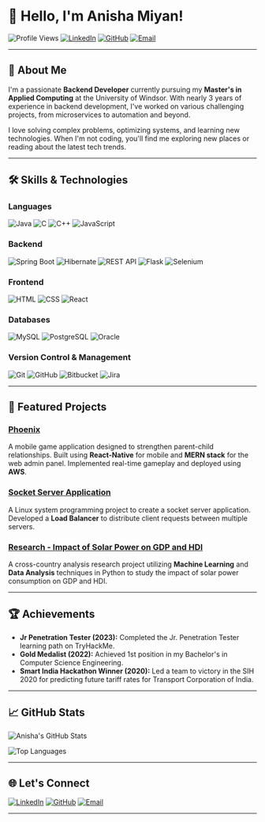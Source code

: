 # 👋 Hello, I'm Anisha Miyan!

![Profile Views](https://komarev.com/ghpvc/?username=anishamiyan&color=blueviolet&style=flat-square)
[![LinkedIn](https://img.shields.io/badge/-LinkedIn-blue?style=flat-square&logo=Linkedin&logoColor=white&link=https://www.linkedin.com/in/anisha-miyan)](https://www.linkedin.com/in/anisha-miyan)
[![GitHub](https://img.shields.io/badge/-GitHub-grey?style=flat-square&logo=github&logoColor=white&link=https://github.com/anishamiyan)](https://github.com/anishamiyan)
[![Email](https://img.shields.io/badge/-Email-red?style=flat-square&logo=gmail&logoColor=white&link=mailto:miyana@uwindsor.ca)](mailto:miyana@uwindsor.ca)

---

## 🚀 About Me

I'm a passionate **Backend Developer** currently pursuing my **Master's in Applied Computing** at the University of Windsor. With nearly 3 years of experience in backend development, I've worked on various challenging projects, from microservices to automation and beyond.

I love solving complex problems, optimizing systems, and learning new technologies. When I'm not coding, you'll find me exploring new places or reading about the latest tech trends.

---

## 🛠️ Skills & Technologies

### **Languages**
![Java](https://img.shields.io/badge/Java-ED8B00?style=for-the-badge&logo=java&logoColor=white)
![C](https://img.shields.io/badge/C-A8B9CC?style=for-the-badge&logo=c&logoColor=white)
![C++](https://img.shields.io/badge/C++-00599C?style=for-the-badge&logo=c%2B%2B&logoColor=white)
![JavaScript](https://img.shields.io/badge/JavaScript-F7DF1E?style=for-the-badge&logo=javascript&logoColor=black)

### **Backend**
![Spring Boot](https://img.shields.io/badge/Spring_Boot-6DB33F?style=for-the-badge&logo=spring-boot&logoColor=white)
![Hibernate](https://img.shields.io/badge/Hibernate-59666C?style=for-the-badge&logo=hibernate&logoColor=white)
![REST API](https://img.shields.io/badge/REST-25D366?style=for-the-badge&logo=rest&logoColor=white)
![Flask](https://img.shields.io/badge/Flask-000000?style=for-the-badge&logo=flask&logoColor=white)
![Selenium](https://img.shields.io/badge/Selenium-43B02A?style=for-the-badge&logo=selenium&logoColor=white)

### **Frontend**
![HTML](https://img.shields.io/badge/HTML-E34F26?style=for-the-badge&logo=html5&logoColor=white)
![CSS](https://img.shields.io/badge/CSS-1572B6?style=for-the-badge&logo=css3&logoColor=white)
![React](https://img.shields.io/badge/React-61DAFB?style=for-the-badge&logo=react&logoColor=black)

### **Databases**
![MySQL](https://img.shields.io/badge/MySQL-4479A1?style=for-the-badge&logo=mysql&logoColor=white)
![PostgreSQL](https://img.shields.io/badge/PostgreSQL-336791?style=for-the-badge&logo=postgresql&logoColor=white)
![Oracle](https://img.shields.io/badge/Oracle-F80000?style=for-the-badge&logo=oracle&logoColor=white)

### **Version Control & Management**
![Git](https://img.shields.io/badge/Git-F05032?style=for-the-badge&logo=git&logoColor=white)
![GitHub](https://img.shields.io/badge/GitHub-181717?style=for-the-badge&logo=github&logoColor=white)
![Bitbucket](https://img.shields.io/badge/Bitbucket-0052CC?style=for-the-badge&logo=bitbucket&logoColor=white)
![Jira](https://img.shields.io/badge/Jira-0052CC?style=for-the-badge&logo=jira&logoColor=white)

---

## 🌟 Featured Projects

### [Phoenix](https://github.com/anishamiyan/phoenix)
A mobile game application designed to strengthen parent-child relationships. Built using **React-Native** for mobile and **MERN stack** for the web admin panel. Implemented real-time gameplay and deployed using **AWS**.

### [Socket Server Application](https://github.com/anishamiyan/socket-server)
A Linux system programming project to create a socket server application. Developed a **Load Balancer** to distribute client requests between multiple servers.

### [Research - Impact of Solar Power on GDP and HDI](https://github.com/anishamiyan/solar-power-research)
A cross-country analysis research project utilizing **Machine Learning** and **Data Analysis** techniques in Python to study the impact of solar power consumption on GDP and HDI.

---

## 🏆 Achievements

- **Jr Penetration Tester (2023):** Completed the Jr. Penetration Tester learning path on TryHackMe.
- **Gold Medalist (2022):** Achieved 1st position in my Bachelor's in Computer Science Engineering.
- **Smart India Hackathon Winner (2020):** Led a team to victory in the SIH 2020 for predicting future tariff rates for Transport Corporation of India.

---

## 📈 GitHub Stats

![Anisha's GitHub Stats](https://github-readme-stats.vercel.app/api?username=anishamiyan&show_icons=true&theme=radical)

![Top Languages](https://github-readme-stats.vercel.app/api/top-langs/?username=anishamiyan&layout=compact&theme=radical)

---

## 🌐 Let's Connect

[![LinkedIn](https://img.shields.io/badge/-LinkedIn-blue?style=for-the-badge&logo=Linkedin&logoColor=white&link=https://www.linkedin.com/in/anisha-miyan)](https://www.linkedin.com/in/anisha-miyan)
[![GitHub](https://img.shields.io/badge/-GitHub-grey?style=for-the-badge&logo=github&logoColor=white&link=https://github.com/anishamiyan)](https://github.com/anishamiyan)
[![Email](https://img.shields.io/badge/-Email-red?style=for-the-badge&logo=gmail&logoColor=white&link=mailto:miyana@uwindsor.ca)](mailto:miyana@uwindsor.ca)

---

